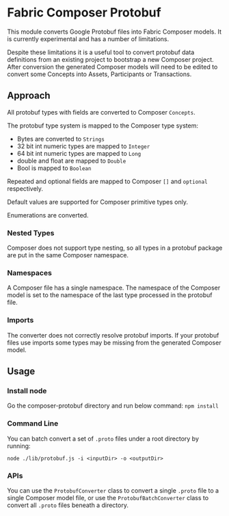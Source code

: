 # Fabric Composer Protobuf

This module converts Google Protobuf files into Fabric Composer models.
It is currently experimental and has a number of limitations.

Despite these limitations it is a useful tool to convert protobuf data definitions from an existing project to bootstrap a new Composer project. After conversion the generated Composer models will need to be edited to convert some Concepts into Assets, Participants or Transactions.

## Approach

All protobuf types with fields are converted to Composer `Concepts`.

The protobuf type system is mapped to the Composer type system:

* Bytes are converted to `Strings`
* 32 bit int numeric types are mapped to `Integer`
* 64 bit int numeric types are mapped to `Long`
* double and float are mapped to `Double`
* Bool is mapped to `Boolean`

Repeated and optional fields are mapped to Composer `[]` and `optional` respectively.

Default values are supported for Composer primitive types only.

Enumerations are converted.

### Nested Types

Composer does not support type nesting, so all types in a protobuf package are put in the same Composer namespace.

### Namespaces

A Composer file has a single namespace. The namespace of the Composer model is set to the namespace of the last type processed in the protobuf file.

### Imports

The converter does not correctly resolve protobuf imports. If your protobuf files use imports some types may be missing from the generated Composer model.

## Usage

### Install node
Go the composer-protobuf directory and run below command:
`npm install`

### Command Line

You can batch convert a set of `.proto` files under a root directory by running:

`node ./lib/protobuf.js -i <inputDir> -o <outputDir>`

### APIs

You can use the `ProtobufConverter` class to convert a single `.proto` file to a single Composer model file, or use the `ProtobufBatchConverter` class to convert all `.proto` files beneath a directory.
